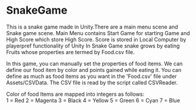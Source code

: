 # SnakeGame

This is a snake game made in Unity.There are a main menu scene and Snake game scene. 
Main Menu contains Start Game for starting Game and High Score which store High Score. Score is stored in Local Computer by playerpref functionality of Unity
In Snake Game snake grows by eating Fruits whose properties are termed by Food.csv file.

In this game, you can manually set the properties of food items. We can define our food item by color and points gained while eating it. You can define as much as food items as you want in the 'Food.csv' file under Assets/CSVData. The CSV file is read by the script called CSVReader.

Color of food Items are mapped into integers as follows:
<br/>1 = Red
2 = Magenta
3 = Black
4 = Yellow
5 = Green
6 = Cyan
7 = Blue


